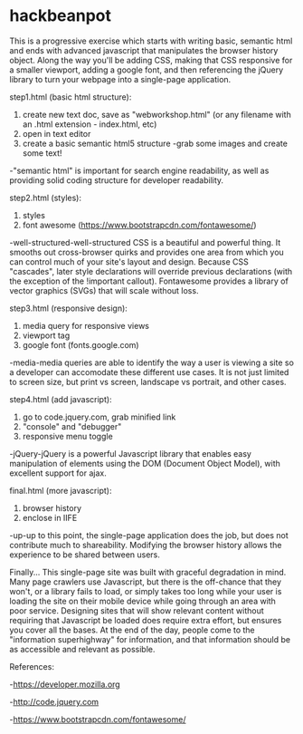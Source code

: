 # hackbeanpot
This is a progressive exercise which starts with writing basic, semantic html and ends with advanced javascript that manipulates the browser history object. Along the way you'll be adding CSS, making that CSS responsive for a smaller viewport, adding a google font, and then referencing the jQuery library to turn your webpage into a single-page application.

step1.html (basic html structure):
1. create new text doc, save as "webworkshop.html" (or any filename with an .html extension - index.html, etc)
2. open in text editor
3. create a basic semantic html5 structure
	-grab some images and create some text!

-"semantic html" is important for search engine readability, as well as providing solid coding structure for developer readability.


step2.html (styles):
1. styles
2. font awesome (https://www.bootstrapcdn.com/fontawesome/)

-well-structured-well-structured CSS is a beautiful and powerful thing. It smooths out cross-browser quirks and provides one area from which you can control much of your site's layout and design. Because CSS "cascades", later style declarations will override previous declarations (with the exception of the !important callout). Fontawesome provides a library of vector graphics (SVGs) that will scale without loss.


step3.html (responsive design):
1. media query for responsive views
2. viewport tag
3. google font (fonts.google.com)

-media-media queries are able to identify the way a user is viewing a site so a developer can accomodate these different use cases. It is not just limited to screen size, but print vs screen, landscape vs portrait, and other cases.


step4.html (add javascript):
1. go to code.jquery.com, grab minified link
2. "console" and "debugger"
3. responsive menu toggle

-jQuery-jQuery is a powerful Javascript library that enables easy manipulation of elements using the DOM (Document Object Model), with excellent support for ajax.


final.html (more javascript):
1. browser history
2. enclose in IIFE

-up-up to this point, the single-page application does the job, but does not contribute much to shareability. Modifying the browser history allows the experience to be shared between users.


Finally...
This single-page site was built with graceful degradation in mind. Many page crawlers use Javascript, but there is the off-chance that they won't, or a library fails to load, or simply takes too long while your user is loading the site on their mobile device while going through an area with poor service. Designing sites that will show relevant content without requiring that Javascript be loaded does require extra effort, but ensures you cover all the bases. At the end of the day, people come to the "information superhighway" for information, and that information should be as accessible and relevant as possible.

References:

-https://developer.mozilla.org

-http://code.jquery.com

-https://www.bootstrapcdn.com/fontawesome/
